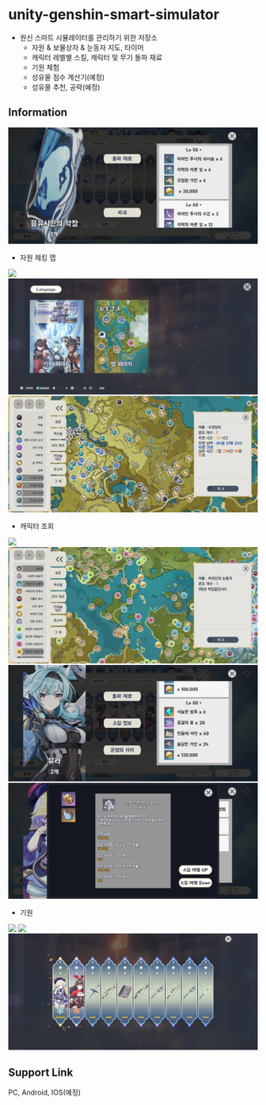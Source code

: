 # unity-genshin-smart-simulator
- 원신 스마트 시뮬레이터를 관리하기 위한 저장소
  - 자원 & 보물상자 & 눈동자 지도, 타이머
  - 캐릭터 레벨별 스킬, 캐릭터 및 무기 돌파 재료 
  - 기원 체험
  - 성유물 점수 계산기(예정)
  - 성유물 추천, 공략(예정)

## Information

<img src="img/simulator6.jpg">

- 자원 체킹 맵

<img src="img/map_page.gif">
<img src="img/simulator1.jpg">
<img src="img/simulator2.jpg">

- 캐릭터 조회

<img src="img/skill_page.gif">
<img src="img/simulator3.jpg">
<img src="img/simulator4.jpg">
<img src="img/simulator5.jpg">

- 기원

<img src="img/zhongli_pickup.gif">
<img src="img/ganyu_pickup.gif">
<img src="img/simulator7.jpg">

## Support Link
PC, Android, IOS(예정)
